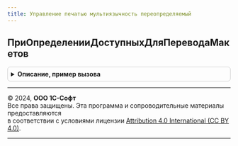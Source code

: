```yaml
---
title: Управление печатью мультиязычность переопределяемый
---
```



## ПриОпределенииДоступныхДляПереводаМакетов
<details style="margin: 1em 0; padding: 0.5em; border: 1px solid #ccc; border-radius: 6px;">

<summary style="font-weight: bold; cursor: pointer;">Описание, пример вызова</summary>

```bsl

// Определяет макеты печатных форм, в которых поддерживается перевод на другие языки.
//
// Параметры:
//  Макеты - Массив из ОбъектМетаданныхМакет
//
Процедура ПриОпределенииДоступныхДляПереводаМакетов(Макеты) Экспорт
```

Пример вызова
```bsl
УправлениеПечатьюМультиязычностьПереопределяемый.ПриОпределенииДоступныхДляПереводаМакетов(Макеты) 
```
</details>

---

© 2024, **ООО 1С-Софт**  
Все права защищены. Эта программа и сопроводительные материалы предоставляются  
в соответствии с условиями лицензии [Attribution 4.0 International (CC BY 4.0)](https://creativecommons.org/licenses/by/4.0/legalcode).

---
